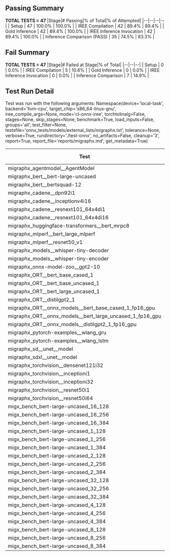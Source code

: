 ## Passing Summary

**TOTAL TESTS = 47**
|Stage|# Passing|% of Total|% of Attempted|
|--|--|--|--|
| Setup | 47 | 100.0% | 100.0% |
| IREE Compilation | 42 | 89.4% | 89.4% |
| Gold Inference | 42 | 89.4% | 100.0% |
| IREE Inference Invocation | 42 | 89.4% | 100.0% |
| Inference Comparison (PASS) | 35 | 74.5% | 83.3% |
## Fail Summary

**TOTAL TESTS = 47**
|Stage|# Failed at Stage|% of Total|
|--|--|--|
| Setup | 0 | 0.0% |
| IREE Compilation | 5 | 10.6% |
| Gold Inference | 0 | 0.0% |
| IREE Inference Invocation | 0 | 0.0% |
| Inference Comparison | 7 | 14.9% |
## Test Run Detail
Test was run with the following arguments:
Namespace(device='local-task', backend='llvm-cpu', target_chip='x86_64-linux-gnu', iree_compile_args=None, mode='cl-onnx-iree', torchtolinalg=False, stages=None, skip_stages=None, benchmark=True, load_inputs=False, groups='all', test_filter=None, testsfile='onnx_tests/models/external_lists/migraphx.txt', tolerance=None, verbose=True, rundirectory='./test-onnx', no_artifacts=False, cleanup='3', report=True, report_file='reports/migraphx.md', get_metadata=True)

| Test | Exit Status | Mean Benchmark Time (ms) | Notes |
|--|--|--|--|
| migraphx_agentmodel__AgentModel | compilation | None | |
| migraphx_bert__bert-large-uncased | PASS | 372.4437691271305 | |
| migraphx_bert__bertsquad-12 | PASS | 99.03932965937115 | |
| migraphx_cadene__dpn92i1 | PASS | 178.53834935360484 | |
| migraphx_cadene__inceptionv4i16 | PASS | 6208.784018953641 | |
| migraphx_cadene__resnext101_64x4di1 | PASS | 333.7993286550045 | |
| migraphx_cadene__resnext101_64x4di16 | compilation | None | |
| migraphx_huggingface-transformers__bert_mrpc8 | PASS | 415.8333508918683 | |
| migraphx_mlperf__bert_large_mlperf | Numerics | 432.4202202260494 | |
| migraphx_mlperf__resnet50_v1 | PASS | 102.01783425041607 | |
| migraphx_models__whisper-tiny-decoder | PASS | 32.79355247363899 | |
| migraphx_models__whisper-tiny-encoder | Numerics | 183.01803867022196 | |
| migraphx_onnx-model-zoo__gpt2-10 | compilation | None | |
| migraphx_ORT__bert_base_cased_1 | PASS | 84.5719308015846 | |
| migraphx_ORT__bert_base_uncased_1 | PASS | 86.25269982786403 | |
| migraphx_ORT__bert_large_uncased_1 | PASS | 252.57762831946215 | |
| migraphx_ORT__distilgpt2_1 | PASS | 31.56018003389455 | |
| migraphx_ORT__onnx_models__bert_base_cased_1_fp16_gpu | Numerics | 83.90222344961431 | |
| migraphx_ORT__onnx_models__bert_large_uncased_1_fp16_gpu | Numerics | 243.98060391346613 | |
| migraphx_ORT__onnx_models__distilgpt2_1_fp16_gpu | Numerics | 48.545058333763365 | |
| migraphx_pytorch-examples__wlang_gru | PASS | 92.22378147145112 | |
| migraphx_pytorch-examples__wlang_lstm | PASS | 39.57722990049256 | |
| migraphx_sd__unet__model | compilation | None | |
| migraphx_sdxl__unet__model | compilation | None | |
| migraphx_torchvision__densenet121i32 | PASS | 1313.6626494427521 | |
| migraphx_torchvision__inceptioni1 | PASS | 194.22969532509646 | |
| migraphx_torchvision__inceptioni32 | PASS | 6125.020299106836 | |
| migraphx_torchvision__resnet50i1 | PASS | 116.83506477210256 | |
| migraphx_torchvision__resnet50i64 | PASS | 5604.04334589839 | |
| migx_bench_bert-large-uncased_16_128 | PASS | 2584.3973184625306 | |
| migx_bench_bert-large-uncased_16_256 | PASS | 4474.510608861843 | |
| migx_bench_bert-large-uncased_16_384 | Numerics | 5946.398641914129 | |
| migx_bench_bert-large-uncased_1_128 | PASS | 162.85647979627052 | |
| migx_bench_bert-large-uncased_1_256 | PASS | 262.33164634969495 | |
| migx_bench_bert-large-uncased_1_384 | PASS | 376.6950325419505 | |
| migx_bench_bert-large-uncased_2_128 | PASS | 403.26214271287125 | |
| migx_bench_bert-large-uncased_2_256 | PASS | 592.4982490638891 | |
| migx_bench_bert-large-uncased_2_384 | PASS | 910.7619499166807 | |
| migx_bench_bert-large-uncased_32_128 | PASS | 5094.4740896423655 | |
| migx_bench_bert-large-uncased_32_256 | PASS | 8208.840052286783 | |
| migx_bench_bert-large-uncased_32_384 | Numerics | 11299.681502083937 | |
| migx_bench_bert-large-uncased_4_128 | PASS | 708.2761327425638 | |
| migx_bench_bert-large-uncased_4_256 | PASS | 1212.6207252343495 | |
| migx_bench_bert-large-uncased_4_384 | PASS | 1656.5462586780388 | |
| migx_bench_bert-large-uncased_8_128 | PASS | 1490.7135479152203 | |
| migx_bench_bert-large-uncased_8_256 | PASS | 2060.876859972874 | |
| migx_bench_bert-large-uncased_8_384 | PASS | 3134.2543003459773 | |
